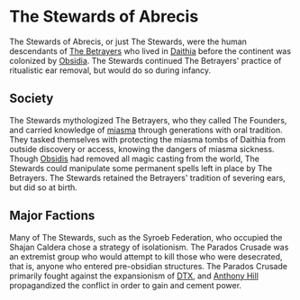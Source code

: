 # The Stewards of Abrecis

<meta property="og:description" content="The Stewards were the human descendants of The Betrayers who lived in Daithia before the continent was colonized by Obsidia.">

The Stewards of Abrecis, or just The Stewards, were the human descendants of [The Betrayers](betrayers.md) who lived in [Daithia](../../geography/continents/daithia.md) before the continent was colonized by [Obsidia](../nations/holy-obsidian-theocracy.md). The Stewards continued The Betrayers' practice of ritualistic ear removal, but would do so during infancy.

## Society

The Stewards mythologized The Betrayers, who they called The Founders, and carried knowledge of [miasma](../../miasma.md) through generations with oral tradition. They tasked themselves with protecting the miasma tombs of Daithia from outside discovery or access, knowing the dangers of miasma sickness. Though [Obsidis](../../inhabitants/deities/obsidis.md) had removed all magic casting from the world, The Stewards could manipulate some permanent spells left in place by The Betrayers. The Stewards retained the Betrayers' tradition of severing ears, but did so at birth.

## Major Factions

Many of The Stewards, such as the Syroeb Federation, who occupied the Shajan Caldera chose a strategy of isolationism. The Parados Crusade was an extremist group who would attempt to kill those who were desecrated, that is, anyone who entered pre-obsidian structures. The Parados Crusade primarily fought against the expansionism of [DTX](dtx.md), and [Anthony Hill](../../inhabitants/figures/anthony-hill.md) propagandized the conflict in order to gain and cement power.